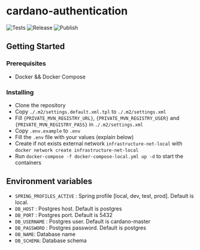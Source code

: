 # cardano-authentication

<p align="left">
<img alt="Tests" src="https://github.com/cardano-foundation/cf-explorer-authentication/actions/workflows/tests.yaml/badge.svg" />
<img alt="Release" src="https://github.com/cardano-foundation/cf-explorer-authentication/actions/workflows/release.yaml/badge.svg?branch=main" />
<img alt="Publish" src="https://github.com/cardano-foundation/cf-explorer-authentication/actions/workflows/publish.yaml/badge.svg?branch=main" />
</p>

## Getting Started

### Prerequisites

- Docker && Docker Compose

### Installing

- Clone the repository
- Copy `./.m2/settings.default.xml.tpl` to `./.m2/settings.xml`
- Fill `{PRIVATE_MVN_REGISTRY_URL}`, `{PRIVATE_MVN_REGISTRY_USER}` and `{PRIVATE_MVN_REGISTRY_PASS}` in `./.m2/settings.xml`
- Copy `.env.example`  to `.env`
- Fill the `.env` file with your values (explain below)
- Create if not exists external network `infrastructure-net-local` with `docker network create infrastructure-net-local`
- Run `docker-compose -f docker-compose-local.yml up -d` to start the containers

## Environment variables

- `SPRING_PROFILES_ACTIVE` : Spring profile [local, dev, test, prod]. Default is local.
- `DB_HOST` : Postgres host. Default is postgres
- `DB_PORT` : Postgres port. Default is 5432
- `DB_USERNAME` : Postgres user. Default is cardano-master
- `DB_PASSWORD` : Postgres password. Default is postgres
- `DB_NAME`: Database name
- `DB_SCHEMA`: Database schema
